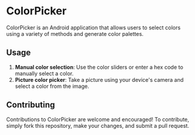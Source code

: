 # ColorPicker
 
<p>ColorPicker is an Android application that allows users to select colors using a variety of methods and generate color palettes.</p>

<h2>Usage</h2>

<ol><li><strong>Manual color selection</strong>: Use the color sliders or enter a hex code to manually select a color.</li><li><strong>Picture color picker</strong>: Take a picture using your device's camera and select a color from the image.</li></ol>

<h2>Contributing</h2>

<p>Contributions to ColorPicker are welcome and encouraged! To contribute, simply fork this repository, make your changes, and submit a pull request.</p>
